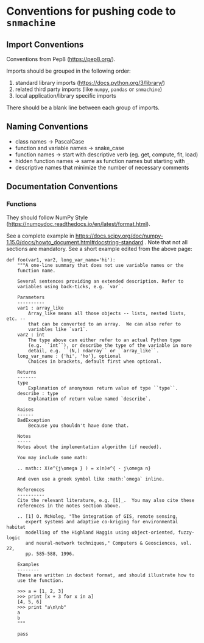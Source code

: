 # Conventions for pushing code to `snmachine`

## Import Conventions

Conventions from Pep8 (https://pep8.org/).

Imports should be grouped in the following order:

1. standard library imports (https://docs.python.org/3/library/)
2. related third party imports (like `numpy`, `pandas` or `snmachine`)
3. local application/library specific imports

There should be a blank line between each group of imports.

## Naming Conventions

* class names -> PascalCase
* function and variable names -> snake_case
* function names -> start with descriptive verb (eg. get, compute, fit, load)
* hidden function names -> same as function names but starting with `_`
* descriptive names that minimize the number of necessary comments

## Documentation Conventions

### Functions

They should follow NumPy Style (https://numpydoc.readthedocs.io/en/latest/format.html).

See a complete example in https://docs.scipy.org/doc/numpy-1.15.0/docs/howto_document.html#docstring-standard .
Note that not all sections are mandatory. See a short example edited from the above page:

```
def foo(var1, var2, long_var_name='hi'):
    """A one-line summary that does not use variable names or the
    function name.

    Several sentences providing an extended description. Refer to
    variables using back-ticks, e.g. `var`.

    Parameters
    ----------
    var1 : array_like
        Array_like means all those objects -- lists, nested lists, etc. --
        that can be converted to an array.  We can also refer to
        variables like `var1`.
    var2 : int
        The type above can either refer to an actual Python type
        (e.g. ``int``), or describe the type of the variable in more
        detail, e.g. ``(N,) ndarray`` or ``array_like``.
    long_var_name : {'hi', 'ho'}, optional
        Choices in brackets, default first when optional.

    Returns
    -------
    type
        Explanation of anonymous return value of type ``type``.
    describe : type
        Explanation of return value named `describe`.

    Raises
    ------
    BadException
        Because you shouldn't have done that.

    Notes
    -----
    Notes about the implementation algorithm (if needed).

    You may include some math:

    .. math:: X(e^{j\omega } ) = x(n)e^{ - j\omega n}

    And even use a greek symbol like :math:`omega` inline.

    References
    ----------
    Cite the relevant literature, e.g. [1]_.  You may also cite these
    references in the notes section above.

    .. [1] O. McNoleg, "The integration of GIS, remote sensing,
       expert systems and adaptive co-kriging for environmental habitat
       modelling of the Highland Haggis using object-oriented, fuzzy-logic
       and neural-network techniques," Computers & Geosciences, vol. 22,
       pp. 585-588, 1996.

    Examples
    --------
    These are written in doctest format, and should illustrate how to
    use the function.

    >>> a = [1, 2, 3]
    >>> print [x + 3 for x in a]
    [4, 5, 6]
    >>> print "a\n\nb"
    a
    b
    """

    pass
```
